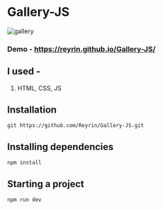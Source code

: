 # Gallery-JS

![gallery](https://user-images.githubusercontent.com/51198976/124339511-a5acde80-dbb7-11eb-9eae-cddebf67cbea.png)

### Demo - https://reyrin.github.io/Gallery-JS/

## I used - 
1. HTML, CSS, JS

## Installation
```
git https://github.com/Reyrin/Gallery-JS.git
```
## Installing dependencies
```
npm install
```
## Starting a project
```
npm run dev
```
